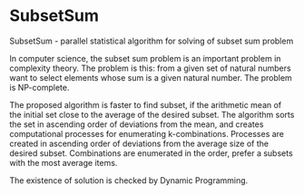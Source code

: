 # SubsetSum

SubsetSum - parallel statistical algorithm for solving of subset sum problem

In computer science, the subset sum problem is an important problem in 
complexity theory. The problem is this: from a given set of natural numbers 
want to select elements whose sum is a given natural number. The problem is 
NP-complete.

The proposed algorithm is faster to find subset, if the arithmetic mean 
of the initial set close to the average of the desired subset. 
The algorithm sorts the set in ascending order of deviations from the mean, 
and creates computational processes for enumerating k-combinations. 
Processes are created in ascending order of deviations from the average size 
of the desired subset. Combinations are enumerated in the order, prefer 
a subsets with the most average items. 

The existence of solution is checked by Dynamic Programming.
